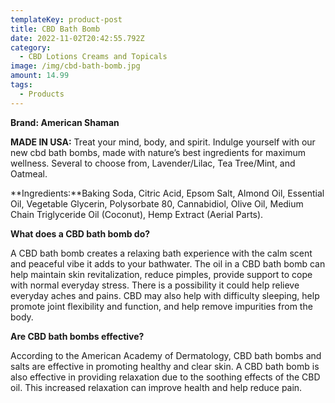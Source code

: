 ```yaml
---
templateKey: product-post
title: CBD Bath Bomb
date: 2022-11-02T20:42:55.792Z
category:
  - CBD Lotions Creams and Topicals
image: /img/cbd-bath-bomb.jpg
amount: 14.99
tags:
  - Products
---
```



**Brand: American Shaman**

**MADE IN USA:** Treat your mind, body, and spirit. Indulge yourself with our new cbd bath bombs, made with nature’s best ingredients for maximum wellness. Several to choose from, Lavender/Lilac, Tea Tree/Mint, and Oatmeal.

**Ingredients:**Baking Soda, Citric Acid, Epsom Salt, Almond Oil, Essential Oil, Vegetable Glycerin, Polysorbate 80, Cannabidiol, Olive Oil, Medium Chain Triglyceride Oil (Coconut), Hemp Extract (Aerial Parts).

**What does a CBD bath bomb do?**

A CBD bath bomb creates a relaxing bath experience with the calm scent and peaceful vibe it adds to your bathwater. The oil in a CBD bath bomb can help maintain skin revitalization, reduce pimples, provide support to cope with  normal everyday stress.  There is a possibility it could help relieve everyday aches and pains. CBD may also help with difficulty sleeping, help promote joint flexibility and function, and help remove impurities from the body. 

**Are CBD bath bombs effective?**

According to the American Academy of Dermatology, CBD bath bombs and salts are effective in promoting healthy and clear skin. A CBD bath bomb is also effective in providing relaxation due to the soothing effects of the CBD oil. This increased relaxation can improve health and help reduce pain.